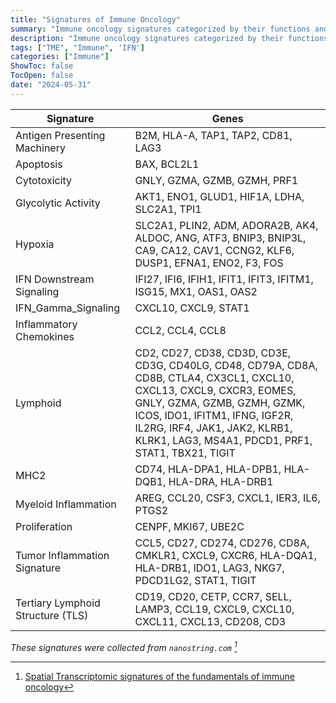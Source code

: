 ```yaml
---
title: "Signatures of Immune Oncology"
summary: "Immune oncology signatures categorized by their functions and associated cell types."
description: "Immune oncology signatures categorized by their functions and associated cell types."
tags: ["TME", "Immune", 'IFN']
categories: ["Immune"]
ShowToc: false
TocOpen: false
date: "2024-05-31"
---
```


| Signature                        | Genes                                                                                       |
|----------------------------------|--------------------------------------------------------------------------------------------|
| Antigen Presenting Machinery     | B2M, HLA-A, TAP1, TAP2, CD81, LAG3                                                         |
| Apoptosis                        | BAX, BCL2L1                                                                                 |
| Cytotoxicity                     | GNLY, GZMA, GZMB, GZMH, PRF1                                                                |
| Glycolytic Activity              | AKT1, ENO1, GLUD1, HIF1A, LDHA, SLC2A1, TPI1                                                |
| Hypoxia                          | SLC2A1, PLIN2, ADM, ADORA2B, AK4, ALDOC, ANG, ATF3, BNIP3, BNIP3L, CA9, CA12, CAV1, CCNG2, KLF6, DUSP1, EFNA1, ENO2, F3, FOS |
| IFN Downstream Signaling         | IFI27, IFI6, IFIH1, IFIT1, IFIT3, IFITM1, ISG15, MX1, OAS1, OAS2                             |
| IFN_Gamma_Signaling              | CXCL10, CXCL9, STAT1                                                                        |
| Inflammatory Chemokines          | CCL2, CCL4, CCL8                                                                            |
| Lymphoid                         | CD2, CD27, CD38, CD3D, CD3E, CD3G, CD40LG, CD48, CD79A, CD8A, CD8B, CTLA4, CX3CL1, CXCL10, CXCL13, CXCL9, CXCR3, EOMES, GNLY, GZMA, GZMB, GZMH, GZMK, ICOS, IDO1, IFITM1, IFNG, IGF2R, IL2RG, IRF4, JAK1, JAK2, KLRB1, KLRK1, LAG3, MS4A1, PDCD1, PRF1, STAT1, TBX21, TIGIT |
| MHC2                             | CD74, HLA-DPA1, HLA-DPB1, HLA-DQB1, HLA-DRA, HLA-DRB1                                         |
| Myeloid Inflammation             | AREG, CCL20, CSF3, CXCL1, IER3, IL6, PTGS2                                                   |
| Proliferation                    | CENPF, MKI67, UBE2C                                                                          |
| Tumor Inflammation Signature     | CCL5, CD27, CD274, CD276, CD8A, CMKLR1, CXCL9, CXCR6, HLA-DQA1, HLA-DRB1, IDO1, LAG3, NKG7, PDCD1LG2, STAT1, TIGIT |
| Tertiary Lymphoid Structure (TLS) | CD19, CD20, CETP, CCR7, SELL, LAMP3, CCL19, CXCL9, CXCL10, CXCL11, CXCL13, CD208, CD3         |

<cite>These signatures were collected from `nanostring.com` [^1]</cite>

[^1]: [Spatial Transcriptomic signatures of the fundamentals of immune oncology](https://nanostring.com/wp-content/uploads/2023/11/SITC-2023_156_Poster_CosMx_Spatial-transcriptomic-signatures-UPC_Sangsoon_Patrick-D_Approved.pdf) 
